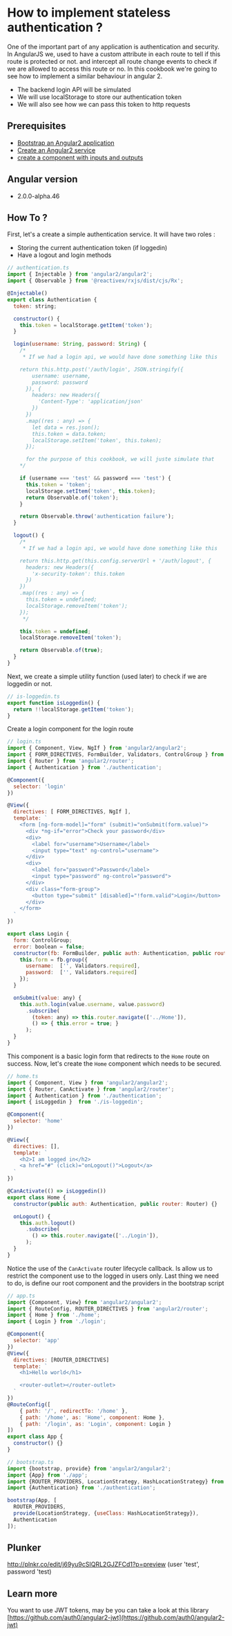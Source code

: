# How to implement stateless authentication ?

One of the important part of any application is authentication and security.
In AngularJS we, used to have a custom attribute in each route to tell if this route is protected or not.
and intercept all route change events to check if we are allowed to access this route or no.
In this cookbook we're going to see how to implement a similar behaviour in angular 2.

* The backend login API will be simulated
* We will use localStorage to store our authentication token
* We will also see how we can pass this token to http requests

## Prerequisites

 * [Bootstrap an Angular2 application](bootstrap.md)
 * [Create an Angular2 service](service.md)
 * [create a component with inputs and outputs](component-input-output.md)

## Angular version

- 2.0.0-alpha.46

## How To ?

First, let's a create a simple authentication service. It will have two roles :
 * Storing the current authentication token (if loggedin)
 * Have a logout and login methods

```javascript
// authentication.ts
import { Injectable } from 'angular2/angular2';
import { Observable } from '@reactivex/rxjs/dist/cjs/Rx';

@Injectable()
export class Authentication {
  token: string;

  constructor() {
    this.token = localStorage.getItem('token');
  }

  login(username: String, password: String) {
    /*
     * If we had a login api, we would have done something like this

    return this.http.post('/auth/login', JSON.stringify({
        username: username,
        password: password
      }), {
        headers: new Headers({
          'Content-Type': 'application/json'
        })
      })
      .map((res : any) => {
        let data = res.json();
        this.token = data.token;
        localStorage.setItem('token', this.token);
      });

      for the purpose of this cookbook, we will juste simulate that
    */

    if (username === 'test' && password === 'test') {
      this.token = 'token';
      localStorage.setItem('token', this.token);
      return Observable.of('token');
    }

    return Observable.throw('authentication failure');
  }

  logout() {
    /*
     * If we had a login api, we would have done something like this

    return this.http.get(this.config.serverUrl + '/auth/logout', {
      headers: new Headers({
        'x-security-token': this.token
      })
    })
    .map((res : any) => {
      this.token = undefined;
      localStorage.removeItem('token');
    });
     */

    this.token = undefined;
    localStorage.removeItem('token');

    return Observable.of(true);
  }
}
```

Next, we create a simple utility function (used later) to check if we are loggedin or not.

```javascript
// is-loggedin.ts
export function isLoggedin() {
  return !!localStorage.getItem('token');
}
```

Create a login component for the login route

```javascript
// login.ts
import { Component, View, NgIf } from 'angular2/angular2';
import { FORM_DIRECTIVES, FormBuilder, Validators, ControlGroup } from 'angular2/angular2';
import { Router } from 'angular2/router';
import { Authentication } from './authentication';

@Component({
  selector: 'login'
})

@View({
  directives: [ FORM_DIRECTIVES, NgIf ],
  template: `
    <form [ng-form-model]="form" (submit)="onSubmit(form.value)">
      <div *ng-if="error">Check your password</div>
      <div>
        <label for="username">Username</label>
        <input type="text" ng-control="username">
      </div>
      <div>
        <label for="password">Password</label>
        <input type="password" ng-control="password">
      </div>
      <div class="form-group">
        <button type="submit" [disabled]="!form.valid">Login</button>
      </div>
    </form>
  `
})

export class Login {
  form: ControlGroup;
  error: boolean = false;
  constructor(fb: FormBuilder, public auth: Authentication, public router: Router) {
    this.form = fb.group({
      username:  ['', Validators.required],
      password:  ['', Validators.required]
    });
  }

  onSubmit(value: any) {
    this.auth.login(value.username, value.password)
      .subscribe(
        (token: any) => this.router.navigate(['../Home']),
        () => { this.error = true; }
      );
  }
}
```

This component is a basic login form that redirects to the `Home` route on success.
Now, let's create the `Home` component which needs to be secured.

```javascript
// home.ts
import { Component, View } from 'angular2/angular2';
import { Router, CanActivate } from 'angular2/router';
import { Authentication } from './authentication';
import { isLoggedin }  from './is-loggedin';

@Component({
  selector: 'home'
})

@View({
  directives: [],
  template: `
    <h2>I am logged in</h2>
    <a href="#" (click)="onLogout()">Logout</a>
  `
})

@CanActivate(() => isLoggedin())
export class Home {
  constructor(public auth: Authentication, public router: Router) {}

  onLogout() {
    this.auth.logout()
      .subscribe(
        () => this.router.navigate(['../Login']),
      );
  }
}
```

Notice the use of the `CanActivate` router lifecycle callback. Is allow us to restrict the component use to the logged in users only.
Last thing we need to do, is define our root component and the providers in the bootstrap script

```javascript
// app.ts
import {Component, View} from 'angular2/angular2';
import { RouteConfig, ROUTER_DIRECTIVES } from 'angular2/router';
import { Home } from './home';
import { Login } from './login';

@Component({
  selector: 'app'
})
@View({
  directives: [ROUTER_DIRECTIVES]
  template: `
    <h1>Hello world</h1>

    <router-outlet></router-outlet>
  `
})
@RouteConfig([
    { path: '/', redirectTo: '/home' },
    { path: '/home', as: 'Home', component: Home },
    { path: '/login', as: 'Login', component: Login }
])
export class App {
  constructor() {}
}
```

```javascript
// bootstrap.ts
import {bootstrap, provide} from 'angular2/angular2';
import {App} from './app';
import {ROUTER_PROVIDERS, LocationStrategy, HashLocationStrategy} from 'angular2/router';
import {Authentication} from './authentication';

bootstrap(App, [
  ROUTER_PROVIDERS,
  provide(LocationStrategy, {useClass: HashLocationStrategy}),
  Authentication
]);
```

## Plunker

http://plnkr.co/edit/j69yu9cSIQRL2GJZFCd1?p=preview (user 'test', password 'test)

## Learn more

You want to use JWT tokens, may be you can take a look at this library [https://github.com/auth0/angular2-jwt](https://github.com/auth0/angular2-jwt)
